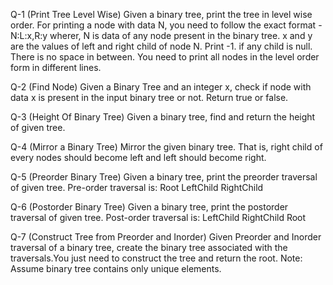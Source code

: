 Q-1 (Print Tree Level Wise) Given a binary tree, print the tree in level wise order. For printing a node with data N, you need to follow the exact format - N:L:x,R:y wherer, N is data of any node present in the binary tree. x and y are the values of left and right child of node N. Print -1. if any child is null. There is no space in between. You need to print all nodes in the level order form in different lines.

Q-2 (Find Node) Given a Binary Tree and an integer x, check if node with data x is present in the input binary tree or not. Return true or false.

Q-3 (Height Of Binary Tree) Given a binary tree, find and return the height of given tree.

Q-4 (Mirror a Binary Tree) Mirror the given binary tree. That is, right child of every nodes should become left and left should become right.

Q-5 (Preorder Binary Tree) Given a binary tree, print the preorder traversal of given tree. Pre-order traversal is: Root LeftChild RightChild

Q-6 (Postorder Binary Tree) Given a binary tree, print the postorder traversal of given tree. Post-order traversal is: LeftChild RightChild Root

Q-7 (Construct Tree from Preorder and Inorder) Given Preorder and Inorder traversal of a binary tree, create the binary tree associated with the traversals.You just need to construct the tree and return the root. Note: Assume binary tree contains only unique elements.